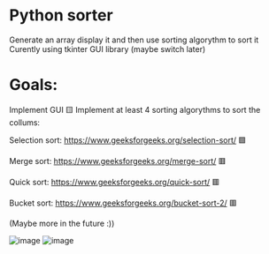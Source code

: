 # Python sorter
Generate an array display it and then use sorting algorythm to sort it
Curently using tkinter GUI library (maybe switch later)
# Goals:
Implement GUI 🟨
Implement at least 4 sorting algorythms to sort the collums:

Selection sort: https://www.geeksforgeeks.org/selection-sort/      🟩

Merge sort: https://www.geeksforgeeks.org/merge-sort/              🟥

Quick sort: https://www.geeksforgeeks.org/quick-sort/              🟥

Bucket sort: https://www.geeksforgeeks.org/bucket-sort-2/          🟥

(Maybe more in the future :))


![image](https://user-images.githubusercontent.com/107749872/175905516-87fbf65d-fe4f-49bb-8d3f-368b6b0ccb47.png)
![image](https://user-images.githubusercontent.com/107749872/176007263-3b14d29b-af0b-4b85-bfc8-d3cbdc26ad47.png)

